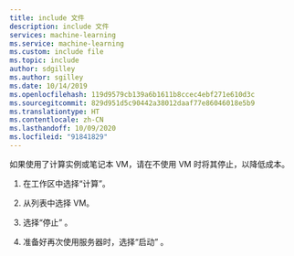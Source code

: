 ```yaml
---
title: include 文件
description: include 文件
services: machine-learning
ms.service: machine-learning
ms.custom: include file
ms.topic: include
author: sdgilley
ms.author: sgilley
ms.date: 10/14/2019
ms.openlocfilehash: 119d9579cb139a6b1611b8ccec4ebf271e610d3c
ms.sourcegitcommit: 829d951d5c90442a38012daaf77e86046018e5b9
ms.translationtype: HT
ms.contentlocale: zh-CN
ms.lasthandoff: 10/09/2020
ms.locfileid: "91841829"
---
```

如果使用了计算实例或笔记本 VM，请在不使用 VM 时将其停止，以降低成本。

1. 在工作区中选择“计算”。 

1. 从列表中选择 VM。

1. 选择“停止”  。

1. 准备好再次使用服务器时，选择“启动”  。